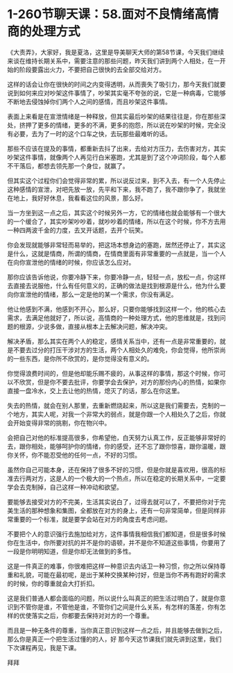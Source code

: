 # 1-260节聊天课：58.面对不良情绪高情商的处理方式

《大责弄》，大家好，我是夏洛，这里是导美聊天大师的第58节课，今天我们继续来谈在维持长期关系中，需要注意的那些问题，昨天我们讲到两个人相处，在一开始的阶段要露出火力，不要把自己很快的去全部交给对方。

这样的话会让你在很快的时间之内变得透明，从而喪失了吸引力，那今天我们就要说到如何来应对吵架这件事情了，吵架其实毫不夸张的说，它是一种病毒，它能够不断地去侵蚀掉你们两个人之间的感情，而且吵架这件事情。

表面上来看是在宣泄情绪是一种释放，但其实最后吵架的结果往往是，你在那些深处，挤押了更多的情绪，更多的不满，更多的抱怨，所以说在吵架的时候，完全没有必要，去为了一时的这个口车之快，去玩那些最难听的话。

那些不应该在提及的事情，都重新去抖了出来，去给对方压力，去伤害对方，其实吵架这件事情，就像两个人再见行白米塞跑，尤其是到了这个冲词阶段，每个人都不干落后，都想去领先那一个身位，就赢了。

但其实这个过程你们会觉得非常的累，所以说反过来，到不入去，有一个人先停止这种感情的宣泄，对吧先放一放，先平和下来，我不跑了，我不跟你争了，我就坐在地上，我好好休息，我看看这位的风景，那么好。

当一方坐到这一点之后，其实这个时候另外一方，它的情绪也就会能够有一个很大的一个缓合了，其实吵架吵吵着，就吵吵着的情绪，所以在这个时候，你不方去用一种四两波千金的力度，去叉开话题，去开个玩笑。

你会发现就能够非常轻而易举的，把这场本想身边的塞跑，居然还停止了，其实这是什么，这就是情商，所谓的情商，在情商里面有非常重要的一点就是，当一个人在向你宣泄他的情绪的时候，你应该怎么应对。

那你应该告诉他说，你要冷静下来，你要冷静一点，轻轻一点，放松一点，你这样去直接去说服他，什么有任何意义的，正确的做法是找到根源是什么，他为什么要向你宣泄他的情绪，那么一定是他的某一个需求，你没有满足。

他让他感到不满，他感到不开心，那么好，只要你能够找到这样一个，他的核心去需求，去满足他就好了，所以说，高情商的一种处理方式，他的思维就是，找到问题的根源，少说多做，直接从根本上去解决问题，解决冲突。

解决矛盾，那么其实在两个人的稳定，感情关系当中，还有一点是非常重要的，就是不要去过分的打压干涉对方的生活，两个人相处久的难免，你会觉得，他所崇尚的一些东西，是你所不欣赏的，是你觉得没有意义的。

你觉得浪费时间的，但是他却能乐赐不疲的，从事这样的事情，那这个时候，你可以不欣赏，但是你不要去批评，你要学会去保护，对方的那份内心的热情，如果你直接一盘冷水，交上去让他的热情，熄灭了的话，那么在你这里。

失去的热情，就会在别人那里，去重新燃烧起来，所以这是我们需要去，克制的一个地方，其实人呢，对我一个非常大的弱点，就是你跟一个人相处久了之后，你就会开始变得非常的挑剔，你在物兴中。

会把自己对他的标准提高很多，你希望他，白天努力认真工作，反正能够非常好的去，跟你相处，能够呵护你的情绪，你的感受，还不忘了跟你惊喜，跟你温暖，跟你关怀，你不能忍受他的任何一点，不好的习惯。

虽然你自己可能本身，还在保持了很多不好的习惯，但是你就是喜欢用，很高的标准去行两对方，这是人的一个极大的一个热点，所以在稳定的长期关系中，一定要学会去克制掉，自己这样一种冲动和欲望。

要能够去接受对方的不完美，生活其实说白了，过得去就可以了，不要把你对于完美生活的那种想象和集图，全都放在对方的身上，还有一句非常简单，但是同样非常重要的一个标准，就是要学会站在对方的角度去考虑问题。

不要把个人的意识强行去施加给对方，这件事情我相信我们都知道，但是很多时候你在生活中，你所要对抗的并不是你的语顿，并不是你不知道这些事情，你要用了一段是你明明知道，但是你却无法做到的多性。

这是一件真正的难事，你很难把这样一种意识去内话卫一种习惯，你之所以保持尊重和礼貌，可能在最初呢，是出于某种交换某种讨好，但是当你不再有跑好的需求的时候，你的尊重就会大打折扣。

这是我们普通人都会面临的问题，所以说什么叫真正的把生活过明白了，就是你意识到不管你是谁，不管他是谁，不管你们之间是什么关系，有怎样的落差，你有怎样的优使落实之后，你都要去保持对对方的一个尊重。

而且是一种无条件的尊重，当你真正意识到这样一点之后，并且能够去做到之后，那么你是真正一个把生活过懂的的人，好 那今天这节课我们就先讲到这里，我们下次课程再见，我是下课。

拜拜